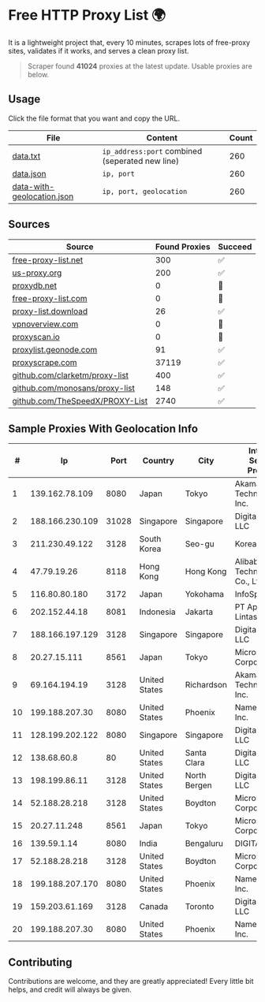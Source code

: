 
# Free HTTP Proxy List 🌍

It is a lightweight project that, every 10 minutes, scrapes lots of free-proxy sites, validates if it works, and serves a clean proxy list.


> Scraper found **41024** proxies at the latest update. Usable proxies are below.

## Usage

Click the file format that you want and copy the URL.


|File|Content|Count|
|----|-------|-----|
|[data.txt](https://raw.githubusercontent.com/themiralay/Proxy-List-World/master/data.txt)|`ip_address:port` combined (seperated new line)|260|
|[data.json](https://raw.githubusercontent.com/themiralay/Proxy-List-World/master/data.json)|`ip, port`|260|
|[data-with-geolocation.json](https://raw.githubusercontent.com/themiralay/Proxy-List-World/master/data-with-geolocation.json)|`ip, port, geolocation`|260|

## Sources

|Source|Found Proxies|Succeed|
|------|-------------|-------|
|[free-proxy-list.net](https://free-proxy-list.net)|300|✅|
|[us-proxy.org](https://www.us-proxy.org)|200|✅|
|[proxydb.net](http://proxydb.net)|0|🚫|
|[free-proxy-list.com](https://free-proxy-list.com/?page=&port=&type%5B%5D=http&type%5B%5D=https&up_time=0&search=Search)|0|🚫|
|[proxy-list.download](https://www.proxy-list.download/HTTP)|26|✅|
|[vpnoverview.com](https://vpnoverview.com/privacy/anonymous-browsing/free-proxy-servers)|0|🚫|
|[proxyscan.io](https://www.proxyscan.io)|0|🚫|
|[proxylist.geonode.com](https://proxylist.geonode.com/api/proxy-list?limit=300&page=1&sort_by=lastChecked&sort_type=desc&protocols=http,https)|91|✅|
|[proxyscrape.com](https://api.proxyscrape.com/v2/?request=displayproxies&protocol=http&timeout=10000&country=all&ssl=all&anonymity=all)|37119|✅|
|[github.com/clarketm/proxy-list](https://raw.githubusercontent.com/clarketm/proxy-list/master/proxy-list-raw.txt)|400|✅|
|[github.com/monosans/proxy-list](https://raw.githubusercontent.com/monosans/proxy-list/main/proxies/http.txt)|148|✅|
|[github.com/TheSpeedX/PROXY-List](https://raw.githubusercontent.com/TheSpeedX/PROXY-List/master/http.txt)|2740|✅|


## Sample Proxies With Geolocation Info

|#|Ip|Port|Country|City|Internet Service Provider|
|-|--|----|-------|----|-------------------------|
|1|139.162.78.109|8080|Japan|Tokyo|Akamai Technologies, Inc.|
|2|188.166.230.109|31028|Singapore|Singapore|DigitalOcean, LLC|
|3|211.230.49.122|3128|South Korea|Seo-gu|Korea Telecom|
|4|47.79.19.26|8118|Hong Kong|Hong Kong|Alibaba (US) Technology Co., Ltd.|
|5|116.80.80.180|3172|Japan|Yokohama|InfoSphere|
|6|202.152.44.18|8081|Indonesia|Jakarta|PT Aplikanusa Lintasarta|
|7|188.166.197.129|3128|Singapore|Singapore|DigitalOcean, LLC|
|8|20.27.15.111|8561|Japan|Tokyo|Microsoft Corporation|
|9|69.164.194.19|3128|United States|Richardson|Akamai Technologies, Inc.|
|10|199.188.207.30|8080|United States|Phoenix|Namecheap, Inc.|
|11|128.199.202.122|8080|Singapore|Singapore|DigitalOcean, LLC|
|12|138.68.60.8|80|United States|Santa Clara|DigitalOcean, LLC|
|13|198.199.86.11|3128|United States|North Bergen|DigitalOcean, LLC|
|14|52.188.28.218|3128|United States|Boydton|Microsoft Corporation|
|15|20.27.11.248|8561|Japan|Tokyo|Microsoft Corporation|
|16|139.59.1.14|8080|India|Bengaluru|DIGITALOCEAN|
|17|52.188.28.218|3128|United States|Boydton|Microsoft Corporation|
|18|199.188.207.170|8080|United States|Phoenix|Namecheap, Inc.|
|19|159.203.61.169|3128|Canada|Toronto|DigitalOcean, LLC|
|20|199.188.207.30|8080|United States|Phoenix|Namecheap, Inc.|



## Contributing

Contributions are welcome, and they are greatly appreciated! Every
little bit helps, and credit will always be given.

